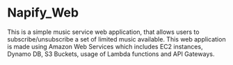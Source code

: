 # Napify_Web
This is a simple music service web application, that allows users to subscribe/unsubscribe a set of limited music available.
This web application is made using Amazon Web Services which includes EC2 instances, Dynamo DB, S3 Buckets, usage of Lambda functions and API Gateways.
